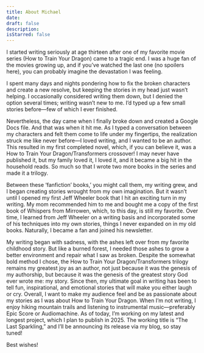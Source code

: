 ```yaml
---
title: About Michael
date: 
draft: false
description:
isStarred: false
---
```


I started writing seriously at age thirteen after one of my favorite movie series (How to Train Your Dragon) came to a tragic end. I was a huge fan of the movies growing up, and if you’ve watched the last one (no spoilers here), you can probably imagine the devastation I was feeling.

I spent many days and nights pondering how to fix the broken characters and create a new resolve, but keeping the stories in my head just wasn’t helping. I occasionally considered writing them down, but I denied the option several times; writing wasn’t new to me. I’d typed up a few small stories before—few of which I ever finished.

Nevertheless, the day came when I finally broke down and created a Google Docs file. And that was when it hit me. As I typed a conversation between my characters and felt them come to life under my fingertips, the realization struck me like never before—I loved writing, and I wanted to be an author.
This resulted in my first completed novel, which, if you can believe it, was a How to Train Your Dragon/Transformers crossover! I may never have published it, but my family loved it, I loved it, and it became a big hit in the household reads. So much so that I wrote two more books in the series and made it a trilogy.

Between these ‘fanfiction’ books,’ you might call them, my writing grew, and I began creating stories wrought from my own imagination. But it wasn’t until I opened my first Jeff Wheeler book that I hit an exciting turn in my writing. My mom recommended him to me and bought me a copy of the first book of Whispers from Mirrowen, which, to this day, is still my favorite. Over time, I learned from Jeff Wheeler on a writing basis and incorporated some of his techniques into my own stories, things I never expanded on in my old books. Naturally, I became a fan and joined his newsletter.

My writing began with sadness, with the ashes left over from my favorite childhood story. But like a burned forest, I needed those ashes to grow a better environment and repair what I saw as broken. Despite the somewhat bold method I chose, the How to Train Your Dragon/Transformers trilogy remains my greatest joy as an author, not just because it was the genesis of my authorship, but because it was the genesis of the greatest story God ever wrote me: my story. Since then, my ultimate goal in writing has been to tell fun, inspirational, and emotional stories that will make you either laugh or cry. Overall, I want to make my audience feel and be as passionate about my stories as I was about How to Train Your Dragon. When I’m not writing, I enjoy hiking mountain trails and listening to instrumental music—preferably Epic Score or Audiomachine. As of today, I’m working on my latest and longest project, which I plan to publish in 2025. The working title is “The Last Sparkling,” and I’ll be announcing its release via my blog, so stay tuned!

Best wishes!
